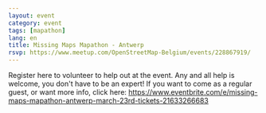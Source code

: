 ```yaml
---
layout: event
category: event
tags: [mapathon]
lang: en
title: Missing Maps Mapathon - Antwerp
rsvp: https://www.meetup.com/OpenStreetMap-Belgium/events/228867919/
---
```


Register here to volunteer to help out at the event. Any and all help is welcome, you don't have to be an expert! If you want to come as a regular guest, or want more info, click here: <https://www.eventbrite.com/e/missing-maps-mapathon-antwerp-march-23rd-tickets-21633266683>
